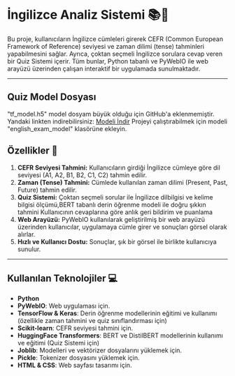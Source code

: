 # İngilizce Analiz Sistemi 📚🧠

Bu proje, kullanıcıların İngilizce cümleleri girerek CEFR (Common European Framework of Reference) seviyesi ve zaman dilimi (tense) tahminleri yapabilmesini sağlar. Ayrıca, çoktan seçmeli İngilizce sorulara cevap veren bir Quiz Sistemi içerir. Tüm bunlar, Python tabanlı ve PyWebIO ile web arayüzü üzerinden çalışan interaktif bir uygulamada sunulmaktadır.

---
## Quiz Model Dosyası
"tf_model.h5" model dosyam büyük olduğu için GitHub'a eklenmemiştir. Yandaki linkten indirebilirsiniz:
[Modeli İndir](https://drive.google.com/file/d/1BYZ1QZatTGixWXNMrfijB9YHJY2ObbMP/view?usp=sharing)
Projeyi çalıştırabilmek için modeli "english_exam_model" klasörüne ekleyin.

## Özellikler 🌟

1. **CEFR Seviyesi Tahmini:** Kullanıcıların girdiği İngilizce cümleye göre dil seviyesi (A1, A2, B1, B2, C1, C2) tahmin edilir.
2. **Zaman (Tense) Tahmini:** Cümlede kullanılan zaman dilimi (Present, Past, Future) tahmin edilir.
3. **Quiz Sistemi:**  Çoktan seçmeli sorular ile İngilizce dilbilgisi ve kelime bilgisi ölçümü,BERT tabanlı derin öğrenme modeli ile doğru şıkkın tahmini
Kullanıcının cevaplarına göre anlık geri bildirim ve puanlama
4. **Web Arayüzü:** PyWebIO kullanılarak geliştirilmiş bir web arayüzü üzerinden kullanıcılar, uygulamaya cümle girer ve sonuçları görsel olarak alırlar.
5. **Hızlı ve Kullanıcı Dostu:** Sonuçlar, şık bir görsel ile birlikte kullanıcıya sunulur.

---

## Kullanılan Teknolojiler 💻

- **Python**
- **PyWebIO**: Web uygulaması için.
- **TensorFlow & Keras**: Derin öğrenme modellerinin eğitimi ve kullanımı (özellikle zaman tahmini ve quiz sınıflandırması için)
- **Scikit-learn**: CEFR seviyesi tahmini için.
- **HuggingFace Transformers**: BERT ve DistilBERT modellerinin kullanımı ve eğitimi (Quiz Sistemi için)
- **Joblib**: Modelleri ve vektörizer dosyalarını yüklemek için.
- **Pickle**: Tokenizer dosyasını yüklemek için.
- **HTML & CSS**: Web sayfası tasarımı için.



